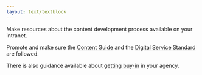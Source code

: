 ```yaml
---
layout: text/textblock
---
```


Make resources about the content development process available on your intranet. 

Promote and make sure the [Content Guide](https://guides.service.gov.au/content-guide/) and the [Digital Service Standard](/digital-service-standard/) are followed.

There is also guidance available about [getting buy-in](/content-strategy/getting-buy-in/) in your agency.
